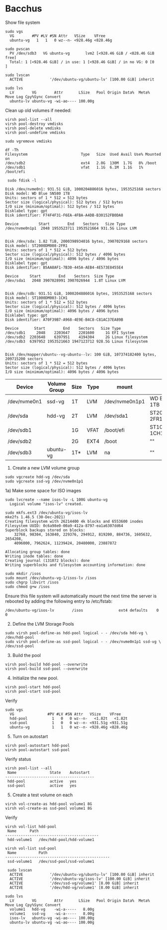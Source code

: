 # Bacchus

Show file system

```shell
sudo vgs
  VG        #PV #LV #SN Attr   VSize    VFree
  ubuntu-vg   1   1   0 wz--n- <928.46g <828.46g
  
sudo pvscan
  PV /dev/sdb3   VG ubuntu-vg       lvm2 [<928.46 GiB / <828.46 GiB free]
  Total: 1 [<928.46 GiB] / in use: 1 [<928.46 GiB] / in no VG: 0 [0   ]
  
sudo lvscan
  ACTIVE            '/dev/ubuntu-vg/ubuntu-lv' [100.00 GiB] inherit
  
sudo lvs
  LV        VG        Attr       LSize   Pool Origin Data%  Meta%  Move Log Cpy%Sync Convert
  ubuntu-lv ubuntu-vg -wi-ao---- 100.00g
```

Clean up old volumes if needed:
```shell
virsh pool-list --all
virsh pool-destroy vmdisks
virsh pool-delete vmdisks
virsh pool-undefine vmdisks

sudo vgremove vmdisks
```

```shell
df -Th
Filesystem                        Type   Size  Used Avail Use% Mounted on
/dev/sdb2                         ext4   2.0G  130M  1.7G   8% /boot
/dev/sdb1                         vfat   1.1G  6.1M  1.1G   1% /boot/efi
```

```shell
 sudo fdisk -l 
 
Disk /dev/nvme0n1: 931.51 GiB, 1000204886016 bytes, 1953525168 sectors
Disk model: WD Blue SN580 1TB
Units: sectors of 1 * 512 = 512 bytes
Sector size (logical/physical): 512 bytes / 512 bytes
I/O size (minimum/optimal): 512 bytes / 512 bytes
Disklabel type: gpt
Disk identifier: F74F4F31-F6EA-4FBA-A4DB-B30152FB0DA8

Device         Start        End    Sectors   Size Type
/dev/nvme0n1p1  2048 1953523711 1953521664 931.5G Linux LVM


Disk /dev/sda: 1.82 TiB, 2000398934016 bytes, 3907029168 sectors
Disk model: ST2000DM008-2FR1
Units: sectors of 1 * 512 = 512 bytes
Sector size (logical/physical): 512 bytes / 4096 bytes
I/O size (minimum/optimal): 4096 bytes / 4096 bytes
Disklabel type: gpt
Disk identifier: B5AA8AF1-7B30-445A-AEB4-4E573E8455E4

Device     Start        End    Sectors  Size Type
/dev/sda1   2048 3907028991 3907026944  1.8T Linux LVM


Disk /dev/sdb: 931.51 GiB, 1000204886016 bytes, 1953525168 sectors
Disk model: ST1000DM003-1CH1
Units: sectors of 1 * 512 = 512 bytes
Sector size (logical/physical): 512 bytes / 4096 bytes
I/O size (minimum/optimal): 4096 bytes / 4096 bytes
Disklabel type: gpt
Disk identifier: A70F39B7-A968-4E9E-B4C8-C81AC37EA89B

Device       Start        End    Sectors   Size Type
/dev/sdb1     2048    2203647    2201600     1G EFI System
/dev/sdb2  2203648    6397951    4194304     2G Linux filesystem
/dev/sdb3  6397952 1953521663 1947123712 928.5G Linux filesystem


Disk /dev/mapper/ubuntu--vg-ubuntu--lv: 100 GiB, 107374182400 bytes, 209715200 sectors
Units: sectors of 1 * 512 = 512 bytes
Sector size (logical/physical): 512 bytes / 4096 bytes
I/O size (minimum/optimal): 4096 bytes / 4096 bytes
```

| Device           | Volume Group | Size | Type | mount          | disk              |
|------------------|--------------|------|------|----------------|-------------------|
| /dev/nvme0n1     | ssd-vg       | 1T   | LVM  | /dev/nvme0n1p1 | WD Blue SN580 1TB |
| /dev/sda         | hdd-vg       | 2T   | LVM  | /dev/sda1      | ST2000DM008-2FR1  |
| /dev/sdb1        |              | 1G   | VFAT | /boot/efi      | ST1000DM003-1CH1  |
| /dev/sdb2        |              | 2G   | EXT4 | /boot          | ""                |
| /dev/sdb3        | ubuntu-vg    | 1T*  | LVM  | na             | ""                |

1) Create a new LVM volume group

```shell
sudo vgcreate hdd-vg /dev/sda
sudo vgcreate ssd-vg /dev/nvme0n1p1
```

1a) Make some space for ISO images

```shell
sudo lvcreate --name isos-lv -L 100G ubuntu-vg 
  Logical volume "isos-lv" created.
  
sudo mkfs.ext3 /dev/ubuntu-vg/isos-lv
mke2fs 1.46.5 (30-Dec-2021)
Creating filesystem with 26214400 4k blocks and 6553600 inodes
Filesystem UUID: 0c6a98e0-00a9-412a-8797-ea1a6307dd64
Superblock backups stored on blocks:
	32768, 98304, 163840, 229376, 294912, 819200, 884736, 1605632, 2654208,
	4096000, 7962624, 11239424, 20480000, 23887872

Allocating group tables: done
Writing inode tables: done
Creating journal (131072 blocks): done
Writing superblocks and filesystem accounting information: done

sudo mkdir /isos
sudo mount /dev/ubuntu-vg-1/isos-lv /isos
sudo chgrp libvirt /isos
sudo chmod g+w /isos
```

Ensure this file system will automatically mount the next time the server is rebooted by adding the following entry to /etc/fstab:

```shell
/dev/ubuntu-vg/isos-lv        /isos                ext4 defaults    0 0
````


2) Define the LVM Storage Pools


```shell
sudo virsh pool-define-as hdd-pool logical - - /dev/sda hdd-vg \ /dev/hdd-pool
sudo virsh pool-define-as ssd-pool logical - - /dev/nvme0n1p1 ssd-vg \ /dev/ssd-pool

```

3) Build the pool

```shell
virsh pool-build hdd-pool --overwrite
virsh pool-build ssd-pool --overwrite

```

4) Initialize the new pool.

```shell
virsh pool-start hdd-pool
virsh pool-start ssd-pool
```
Verify

```shell
sudo vgs
  VG               #PV #LV #SN Attr   VSize    VFree
  hdd-pool           1   0   0 wz--n-   <1.82t   <1.82t
  ssd-pool           1   0   0 wz--n- <931.51g <931.51g
  ubuntu-vg          1   1   0 wz--n- <928.46g <828.46g
```

5) Turn on autostart

```shell
virsh pool-autostart hdd-pool
virsh pool-autostart ssd-pool
```

Verify status

```shell
virsh pool-list --all
 Name               State    Autostart
----------------------------------------
 hdd-pool           active   yes
 ssd-pool           active   yes
```

5) Create a test volume on each

```shell
virsh vol-create-as hdd-pool volume1 8G
virsh vol-create-as ssd-pool volume1 8G
```

Verify

```shell
virsh vol-list hdd-pool
 Name      Path
------------------------------------------
 hdd-volume1   /dev/hdd-pool/hdd-volume1

virsh vol-list ssd-pool
 Name          Path
-----------------------------------------------
 ssd-volume1   /dev/ssd-pool/ssd-volume1
 
 sudo lvscan
  ACTIVE            '/dev/ubuntu-vg/ubuntu-lv' [100.00 GiB] inherit
  ACTIVE            '/dev/ubuntu-vg/isos-lv' [100.00 GiB] inherit
  ACTIVE            '/dev/ssd-vg/volume1' [8.00 GiB] inherit
  ACTIVE            '/dev/hdd-vg/volume1' [8.00 GiB] inherit
  
sudo lvs
  LV        VG        Attr       LSize   Pool Origin Data%  Meta%  Move Log Cpy%Sync Convert
  volume1   hdd-vg    -wi-a-----   8.00g
  volume1   ssd-vg    -wi-a-----   8.00g
  isos-lv   ubuntu-vg -wi-ao---- 100.00g
  ubuntu-lv ubuntu-vg -wi-ao---- 100.00g
  
```
